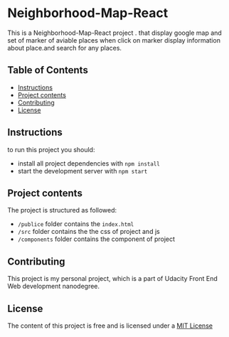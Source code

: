 # Neighborhood-Map-React

This is a Neighborhood-Map-React project . that display google map and set of marker of aviable places when click on marker  display information about place.and search for any places.

## Table of Contents

* [Instructions](#instructions)
* [Project contents](#project-contents)
* [Contributing](#contributing)
* [License](#license)

## Instructions

to run this project you should:
* install all project dependencies with `npm install`
* start the development server with `npm start`

## Project contents

The project is structured as followed:


* `/publice` folder contains the `index.html`
* `/src` folder contains the the css of project and js 
* `/components` folder contains the component of project

## Contributing

This project is my personal project, which is a part of Udacity Front End Web development nanodegree. 




## License

The content of this project is free and is licensed under a [MIT License](https://choosealicense.com/licenses/mit/)
